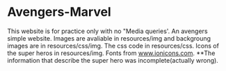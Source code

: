 # Avengers-Marvel
This website is for practice only with no "Media queries'.
An avengers simple website.
Images are avaliable in resources/img and backgroung images are in resources/css/img.
The css code in resources/css.
Icons of the super heros in resources/img.
Fonts from www.ionicons.com.
**The information that describe the super hero was incomplete(actually wrong).
